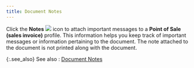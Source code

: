 ```yaml
---
title: Document Notes
---
```



Click the **Notes** ![]({{site.pos_baseurl}}/img/pos_note_icon.gif) icon to attach important messages to a **Point 
 of Sale (sales invoice)** profile. This information helps you keep  track of important messages or information pertaining to the document.  The note attached to the document is not printed along with the document.


{:.see_also}
See also
: [Document  Notes]({{site.pos_baseurl}}/misc/document_notes_doc_info_pos_docs.html)

